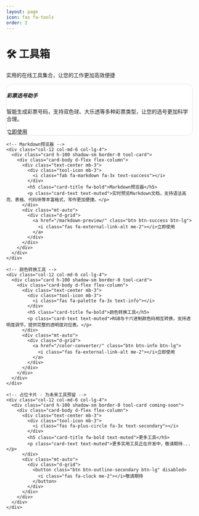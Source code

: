 ```yaml
---
layout: page
icon: fas fa-tools
order: 2
---
```


<div class="container-fluid px-3 px-lg-5">
  <div class="row">
    <div class="col-12">
      <div class="mb-4">
        <h1 class="display-4 fw-bold text-center mb-3">🛠️ 工具箱</h1>
        <p class="lead text-center text-muted">实用的在线工具集合，让您的工作更加高效便捷</p>
      </div>
    </div>
  </div>
  
  <div class="row g-4">
    <!-- 彩票选号助手 -->
    <div class="col-12 col-md-6 col-lg-4">
      <div class="card h-100 shadow-sm border-0 tool-card">
        <div class="card-body d-flex flex-column">
          <div class="text-center mb-3">
            <div class="tool-icon mb-3">
              <i class="fas fa-dice fa-3x text-primary"></i>
            </div>
            <h5 class="card-title fw-bold">彩票选号助手</h5>
            <p class="card-text text-muted">智能生成彩票号码，支持双色球、大乐透等多种彩票类型，让您的选号更加科学合理。</p>
          </div>
          <div class="mt-auto">
            <div class="d-grid">
              <a href="/lottery-generator/" class="btn btn-primary btn-lg">
                <i class="fas fa-external-link-alt me-2"></i>立即使用
              </a>
            </div>
          </div>
        </div>
      </div>
    </div>
    
    <!-- Markdown预览器 -->
    <div class="col-12 col-md-6 col-lg-4">
      <div class="card h-100 shadow-sm border-0 tool-card">
        <div class="card-body d-flex flex-column">
          <div class="text-center mb-3">
            <div class="tool-icon mb-3">
              <i class="fab fa-markdown fa-3x text-success"></i>
            </div>
            <h5 class="card-title fw-bold">Markdown预览器</h5>
            <p class="card-text text-muted">实时预览Markdown文档，支持语法高亮、表格、代码块等丰富格式，写作更加便捷。</p>
          </div>
          <div class="mt-auto">
            <div class="d-grid">
              <a href="/markdown-preview/" class="btn btn-success btn-lg">
                <i class="fas fa-external-link-alt me-2"></i>立即使用
              </a>
            </div>
          </div>
        </div>
      </div>
    </div>
    
    <!-- 颜色转换工具 -->
    <div class="col-12 col-md-6 col-lg-4">
      <div class="card h-100 shadow-sm border-0 tool-card">
        <div class="card-body d-flex flex-column">
          <div class="text-center mb-3">
            <div class="tool-icon mb-3">
              <i class="fas fa-palette fa-3x text-info"></i>
            </div>
            <h5 class="card-title fw-bold">颜色转换工具</h5>
            <p class="card-text text-muted">RGB与十六进制颜色码相互转换，支持透明度调节，提供完整的透明度对应表。</p>
          </div>
          <div class="mt-auto">
            <div class="d-grid">
              <a href="/color-converter/" class="btn btn-info btn-lg">
                <i class="fas fa-external-link-alt me-2"></i>立即使用
              </a>
            </div>
          </div>
        </div>
      </div>
    </div>
    
    <!-- 占位卡片 - 为未来工具预留 -->
    <div class="col-12 col-md-6 col-lg-4">
      <div class="card h-100 shadow-sm border-0 tool-card coming-soon">
        <div class="card-body d-flex flex-column">
          <div class="text-center mb-3">
            <div class="tool-icon mb-3">
              <i class="fas fa-plus-circle fa-3x text-secondary"></i>
            </div>
            <h5 class="card-title fw-bold text-muted">更多工具</h5>
            <p class="card-text text-muted">更多实用工具正在开发中，敬请期待...</p>
          </div>
          <div class="mt-auto">
            <div class="d-grid">
              <button class="btn btn-outline-secondary btn-lg" disabled>
                <i class="fas fa-clock me-2"></i>敬请期待
              </button>
            </div>
          </div>
        </div>
      </div>
    </div>
  </div>
</div>

<style>
.tool-card {
  transition: all 0.3s ease;
  border-radius: 15px;
  overflow: hidden;
  background-color: #ffffff;
  border: 1px solid #dee2e6;
}

.tool-card:hover {
  transform: translateY(-5px);
  box-shadow: 0 0.5rem 1rem rgba(0, 0, 0, 0.15);
  background-color: #f8f9fa;
}

.tool-icon {
  transition: transform 0.3s ease;
}

.tool-card:hover .tool-icon {
  transform: scale(1.1);
}

.coming-soon {
  opacity: 0.7;
}

.coming-soon:hover {
  transform: none;
  box-shadow: 0 0.5rem 1rem rgba(0, 0, 0, 0.15);
}

/* 深色模式支持 */
@media (prefers-color-scheme: dark) {
  .tool-card {
    background-color: #1e1e1e;
    border-color: #495057;
    color: #ffffff;
  }
  
  .tool-card:hover {
    background-color: #2d3748;
    box-shadow: 0 0.5rem 1rem rgba(255, 255, 255, 0.1);
  }
  
  .text-muted {
    color: #adb5bd !important;
  }
}

[data-bs-theme="dark"] .tool-card {
  background-color: #1e1e1e;
  border-color: #495057;
  color: #ffffff;
}

[data-bs-theme="dark"] .tool-card:hover {
  background-color: #2d3748;
  box-shadow: 0 0.5rem 1rem rgba(255, 255, 255, 0.1);
}

[data-bs-theme="dark"] .text-muted {
  color: #adb5bd !important;
}

/* 响应式优化 */
@media (max-width: 768px) {
  .display-4 {
    font-size: 2rem;
  }
  
  .tool-card {
    margin-bottom: 1rem;
  }
}

@media (max-width: 576px) {
  .container-fluid {
    padding-left: 1rem;
    padding-right: 1rem;
  }
  
  .tool-icon i {
    font-size: 2rem;
  }
}
</style>